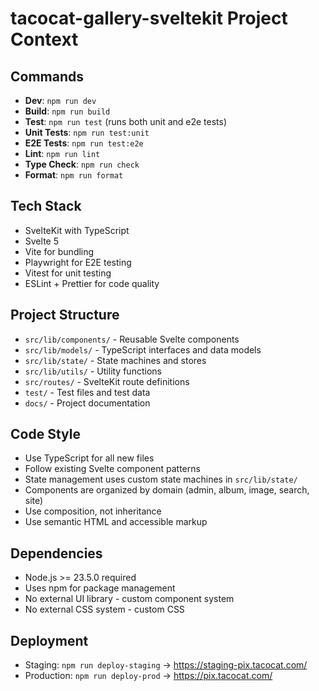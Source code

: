 # tacocat-gallery-sveltekit Project Context

## Commands

- **Dev**: `npm run dev`
- **Build**: `npm run build`
- **Test**: `npm run test` (runs both unit and e2e tests)
- **Unit Tests**: `npm run test:unit`
- **E2E Tests**: `npm run test:e2e`
- **Lint**: `npm run lint`
- **Type Check**: `npm run check`
- **Format**: `npm run format`

## Tech Stack

- SvelteKit with TypeScript
- Svelte 5
- Vite for bundling
- Playwright for E2E testing
- Vitest for unit testing
- ESLint + Prettier for code quality

## Project Structure

- `src/lib/components/` - Reusable Svelte components
- `src/lib/models/` - TypeScript interfaces and data models
- `src/lib/state/` - State machines and stores
- `src/lib/utils/` - Utility functions
- `src/routes/` - SvelteKit route definitions
- `test/` - Test files and test data
- `docs/` - Project documentation

## Code Style

- Use TypeScript for all new files
- Follow existing Svelte component patterns
- State management uses custom state machines in `src/lib/state/`
- Components are organized by domain (admin, album, image, search, site)
- Use composition, not inheritance
- Use semantic HTML and accessible markup

## Dependencies

- Node.js >= 23.5.0 required
- Uses npm for package management
- No external UI library - custom component system
- No external CSS system - custom CSS

## Deployment

- Staging: `npm run deploy-staging` → https://staging-pix.tacocat.com/
- Production: `npm run deploy-prod` → https://pix.tacocat.com/
